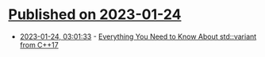 # [Published on 2023-01-24](index.md)

* [2023-01-24, 03:01:33](https://lobste.rs/s/74i9bk/everything_you_need_know_about_std) - [Everything You Need to Know About std::variant from C++17](https://www.cppstories.com/2018/06/variant/)
